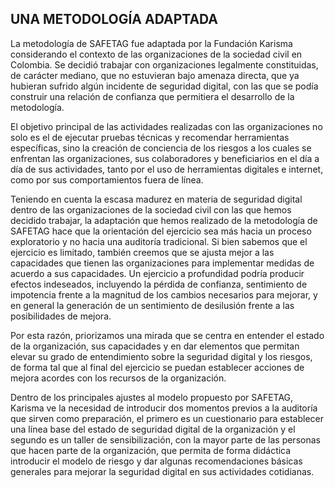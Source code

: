 ## UNA METODOLOGÍA ADAPTADA 
La metodología de SAFETAG fue adaptada por la Fundación Karisma considerando el contexto de las organizaciones de la sociedad civil en Colombia. Se decidió trabajar con organizaciones legalmente constituidas, de carácter mediano, que no estuvieran bajo amenaza directa, que ya hubieran sufrido algún incidente de seguridad digital, con las que se podía construir una relación de confianza que permitiera el desarrollo de la metodología. 

El objetivo principal de las actividades realizadas con las organizaciones no solo es el de ejecutar pruebas técnicas y recomendar herramientas específicas, sino la creación de conciencia de los riesgos a los cuales se enfrentan las organizaciones, sus colaboradores y beneficiarios en el día a día de sus actividades, tanto por el uso de herramientas digitales e internet, como por sus comportamientos fuera de línea. 

Teniendo en cuenta la escasa madurez en materia de seguridad digital dentro de las organizaciones de la sociedad civil con las que hemos decidido trabajar, la adaptación que hemos realizado de la metodología de SAFETAG hace que la orientación del ejercicio sea más hacia un proceso exploratorio y no hacia una auditoría tradicional. Si bien sabemos que el ejercicio es limitado, también creemos que se ajusta mejor a las capacidades que tienen las organizaciones para implementar medidas de acuerdo a sus capacidades. Un ejercicio a profundidad podría producir efectos indeseados, incluyendo la pérdida de confianza, sentimiento de impotencia frente a la magnitud de los cambios necesarios para mejorar, y en general la generación de un sentimiento de desilusión frente a las posibilidades de mejora.

Por esta razón, priorizamos una mirada que se centra en entender el estado de la organización, sus capacidades y en dar elementos que permitan elevar su grado de entendimiento sobre la seguridad digital y los riesgos, de forma tal que al final del ejercicio se puedan establecer acciones de mejora acordes con los recursos de la organización.

Dentro de los principales ajustes al modelo propuesto por SAFETAG, Karisma ve la necesidad de introducir dos momentos previos a la auditoría que sirven como preparación, el primero es un cuestionario para establecer una línea base del estado de seguridad digital de la organización y el segundo es un taller de sensibilización, con la mayor parte de las personas que hacen parte de la organización, que permita de forma didáctica introducir el modelo de riesgo y dar algunas recomendaciones básicas generales para mejorar la seguridad digital en sus actividades cotidianas. 

